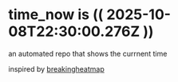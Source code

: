 # time_now is (( 2025-10-08T22:30:00.276Z ))

an automated repo that shows the currnent time

inspired by [breakingheatmap](https://github.com/breakingheatmap/breakingheatmap)